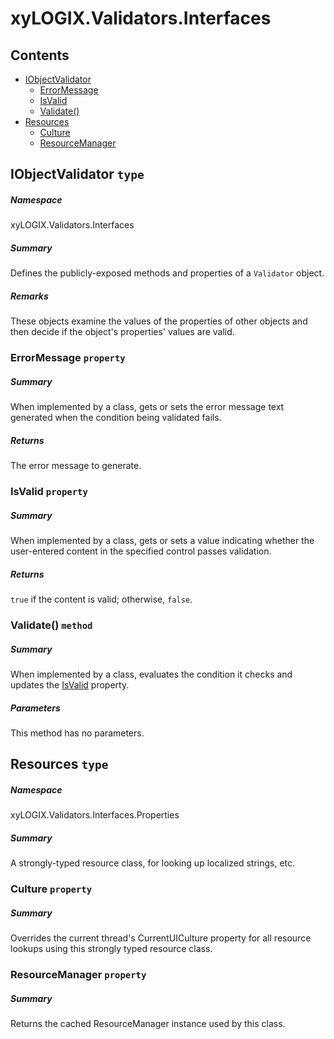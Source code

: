 ﻿<a name='assembly'></a>
# xyLOGIX.Validators.Interfaces

## Contents

- [IObjectValidator](#T-xyLOGIX-Validators-Interfaces-IObjectValidator 'xyLOGIX.Validators.Interfaces.IObjectValidator')
  - [ErrorMessage](#P-xyLOGIX-Validators-Interfaces-IObjectValidator-ErrorMessage 'xyLOGIX.Validators.Interfaces.IObjectValidator.ErrorMessage')
  - [IsValid](#P-xyLOGIX-Validators-Interfaces-IObjectValidator-IsValid 'xyLOGIX.Validators.Interfaces.IObjectValidator.IsValid')
  - [Validate()](#M-xyLOGIX-Validators-Interfaces-IObjectValidator-Validate 'xyLOGIX.Validators.Interfaces.IObjectValidator.Validate')
- [Resources](#T-xyLOGIX-Validators-Interfaces-Properties-Resources 'xyLOGIX.Validators.Interfaces.Properties.Resources')
  - [Culture](#P-xyLOGIX-Validators-Interfaces-Properties-Resources-Culture 'xyLOGIX.Validators.Interfaces.Properties.Resources.Culture')
  - [ResourceManager](#P-xyLOGIX-Validators-Interfaces-Properties-Resources-ResourceManager 'xyLOGIX.Validators.Interfaces.Properties.Resources.ResourceManager')

<a name='T-xyLOGIX-Validators-Interfaces-IObjectValidator'></a>
## IObjectValidator `type`

##### Namespace

xyLOGIX.Validators.Interfaces

##### Summary

Defines the publicly-exposed methods and properties of a `Validator`
object.

##### Remarks

These objects examine the values of the properties of other objects
and then decide if the object's properties' values are valid.

<a name='P-xyLOGIX-Validators-Interfaces-IObjectValidator-ErrorMessage'></a>
### ErrorMessage `property`

##### Summary

When implemented by a class, gets or sets the error message text
generated when the condition being validated fails.

##### Returns

The error message to generate.

<a name='P-xyLOGIX-Validators-Interfaces-IObjectValidator-IsValid'></a>
### IsValid `property`

##### Summary

When implemented by a class, gets or sets a value indicating whether
the user-entered content in the specified control passes validation.

##### Returns

`true` if the content is valid; otherwise,
`false`.

<a name='M-xyLOGIX-Validators-Interfaces-IObjectValidator-Validate'></a>
### Validate() `method`

##### Summary

When implemented by a class, evaluates the condition it checks and
updates the
[IsValid](#P-xyLOGIX-Validators-Interfaces-IObjectValidator-IsValid 'xyLOGIX.Validators.Interfaces.IObjectValidator.IsValid')
property.

##### Parameters

This method has no parameters.

<a name='T-xyLOGIX-Validators-Interfaces-Properties-Resources'></a>
## Resources `type`

##### Namespace

xyLOGIX.Validators.Interfaces.Properties

##### Summary

A strongly-typed resource class, for looking up localized strings, etc.

<a name='P-xyLOGIX-Validators-Interfaces-Properties-Resources-Culture'></a>
### Culture `property`

##### Summary

Overrides the current thread's CurrentUICulture property for all
  resource lookups using this strongly typed resource class.

<a name='P-xyLOGIX-Validators-Interfaces-Properties-Resources-ResourceManager'></a>
### ResourceManager `property`

##### Summary

Returns the cached ResourceManager instance used by this class.
